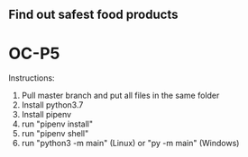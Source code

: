## Find out safest food products
# OC-P5

Instructions:

1. Pull master branch and put all files in the same folder
2. Install python3.7
3. Install pipenv
4. run "pipenv install"
5. run "pipenv shell"
6. run "python3 -m main" (Linux) or "py -m main" (Windows)


